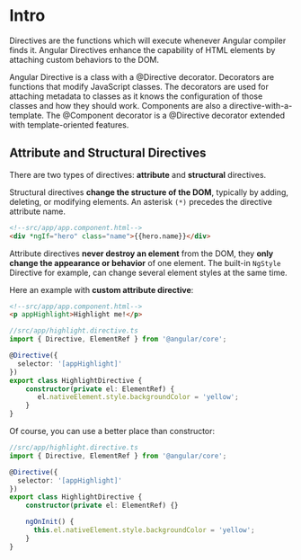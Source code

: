 
# Intro
Directives are the functions which will execute whenever Angular compiler finds it. Angular Directives enhance the capability of HTML elements by attaching custom behaviors to the DOM.

Angular Directive is a class with a @Directive decorator. Decorators are functions that modify JavaScript classes. The decorators are used for attaching metadata to classes as it knows the configuration of those classes and how they should work.
Components are also a directive-with-a-template. The @Component decorator is a @Directive decorator extended with template-oriented features.

## Attribute and Structural Directives
There are two types of directives: **attribute** and **structural** directives.

Structural directives **change the structure of the DOM**, typically by adding, deleting, or modifying elements.
 An asterisk `(*)` precedes the directive attribute name.

```html
<!--src/app/app.component.html-->
<div *ngIf="hero" class="name">{{hero.name}}</div>
```

Attribute directives **never destroy an element** from the DOM, they **only change the appearance or behavior** of one element.
The built-in `NgStyle` Directive for example, can change several element styles at the same time.

Here an example with **custom attribute directive**:
```html
<!--src/app/app.component.html-->
<p appHighlight>Highlight me!</p>
```
```typescript
//src/app/highlight.directive.ts
import { Directive, ElementRef } from '@angular/core';

@Directive({
  selector: '[appHighlight]'
})
export class HighlightDirective {
    constructor(private el: ElementRef) {
       el.nativeElement.style.backgroundColor = 'yellow';
    }
}
```

Of course, you can use a better place than constructor:

```typescript
//src/app/highlight.directive.ts
import { Directive, ElementRef } from '@angular/core';

@Directive({
  selector: '[appHighlight]'
})
export class HighlightDirective {
    constructor(private el: ElementRef) {}

    ngOnInit() {
      this.el.nativeElement.style.backgroundColor = 'yellow';
    }
}
```
